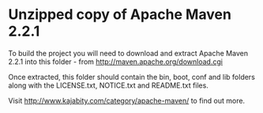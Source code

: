 Unzipped copy of Apache Maven 2.2.1
==========================================

To build the project you will need to download and extract Apache Maven 2.2.1 into
this folder - from http://maven.apache.org/download.cgi

Once extracted, this folder should contain the bin, boot, conf and lib folders along with 
the LICENSE.txt, NOTICE.txt and README.txt files.

Visit http://www.kajabity.com/category/apache-maven/ to find out more.

